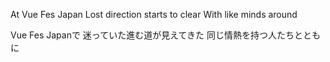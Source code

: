 At Vue Fes Japan
Lost direction starts to clear
With like minds around

Vue Fes Japanで
迷っていた進む道が見えてきた
同じ情熱を持つ人たちとともに